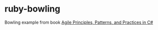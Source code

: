 # ruby-bowling
Bowling example from book [Agile Principles, Patterns, and Practices in C#](http://www.amazon.com/Agile-Principles-Patterns-Practices-C/dp/0131857258)
